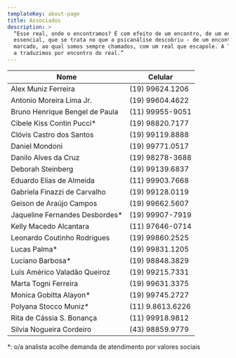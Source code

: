 ```yaml
---
templateKey: about-page
title: Associados
description: >
  “Esse real, onde o encontramos? É com efeito de um encontro, de um encontro
  essencial, que se trata no que a psicanálise descobriu - de um encontro
  marcado, ao qual somos sempre chamados, com um real que escapole. A Tykhe, nós
  a traduzimos por encontro do real.”
---
```

| Nome                           | Celular          |
| ------------------------------ | ---------------- |
| Alex Muniz Ferreira            | (19) 99624.1206  |
| Antonio Moreira Lima Jr.       | (19) 99604.4622  |
| Bruno Henrique Bengel de Paula | (11) 99955-9051  |
| Cibele Kiss Contin Pucci*       | (19) 98820.7177  |
| Clóvis Castro dos Santos       | (19) 99119.8888  |
| Daniel Mondoni                 | (19) 99771.0517  |
| Danilo Alves da Cruz           | (19) 98278-3688  |
| Deborah Steinberg              | (19) 99139.6837  |
| Eduardo Elias de Almeida       | (11) 99903.7668  |
| Gabriela Finazzi de Carvalho   | (19) 99128.0119  |
| Geison de Araújo Campos        | (19) 99662.5607  |
| Jaqueline Fernandes Desbordes*  | (19) 99907-7919  |
| Kelly Macedo Alcantara         | (11) 97646-0714  |
| Leonardo Coutinho Rodrigues    | (19) 99860.2525  |
| Lucas Palma*                    | (19) 99831.1205  |
| Luciano Barbosa*                | (19) 98848.3829  |
| Luís Américo Valadão Queiroz   | (19) 99215.7331  |
| Marta Togni Ferreira           | (19) 99631.3375  |
| Monica Gobitta Alayon*          | (19) 99745.2727  |
| Polyana Stocco Muniz*           | (11) 9.8613.6226 |
| Rita de Cássia S. Bonança      | (11) 99918.9812  |
| Silvia Nogueira Cordeiro       | (43) 98859.9779  |

*: o/a analista acolhe demanda de atendimento por valores sociais